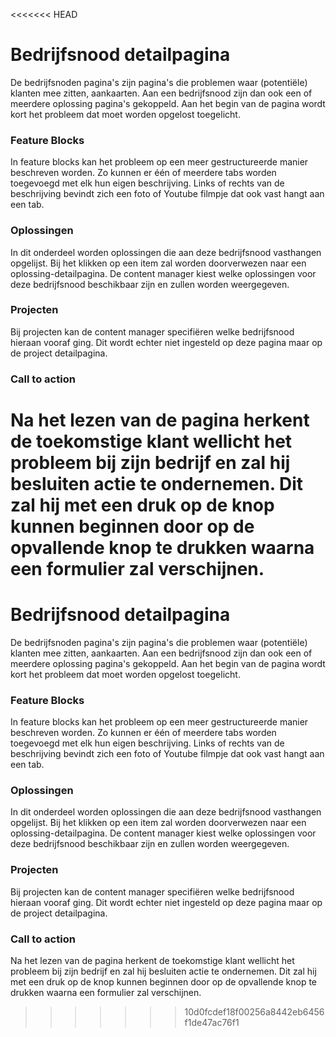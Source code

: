 <<<<<<< HEAD
# Bedrijfsnood detailpagina

De bedrijfsnoden pagina's zijn pagina's die problemen waar \(potentiële\) klanten mee zitten, aankaarten. Aan een bedrijfsnood zijn dan ook een of meerdere oplossing pagina's gekoppeld. Aan het begin van de pagina wordt kort het probleem dat moet worden opgelost toegelicht.

### Feature Blocks

In feature blocks kan het probleem op een meer gestructureerde manier beschreven worden. Zo kunnen er één of meerdere tabs worden toegevoegd met elk hun eigen beschrijving. Links of rechts van de beschrijving bevindt zich een foto of Youtube filmpje dat ook vast hangt aan een tab.

### Oplossingen

In dit onderdeel worden oplossingen die aan deze bedrijfsnood vasthangen opgelijst. Bij het klikken op een item zal worden doorverwezen naar een oplossing-detailpagina. De content manager kiest welke oplossingen voor deze bedrijfsnood beschikbaar zijn en zullen worden weergegeven.

### Projecten

Bij projecten kan de content manager specifiëren welke bedrijfsnood hieraan vooraf ging. Dit wordt echter niet ingesteld op deze pagina maar op de project detailpagina.

### Call to action

Na het lezen van de pagina herkent de toekomstige klant wellicht het probleem bij zijn bedrijf en zal hij besluiten actie te ondernemen. Dit zal hij met een druk op de knop kunnen beginnen door op de opvallende knop te drukken waarna een formulier zal verschijnen.
=======
# Bedrijfsnood detailpagina

De bedrijfsnoden pagina's zijn pagina's die problemen waar \(potentiële\) klanten mee zitten, aankaarten. Aan een bedrijfsnood zijn dan ook een of meerdere oplossing pagina's gekoppeld. Aan het begin van de pagina wordt kort het probleem dat moet worden opgelost toegelicht.

### Feature Blocks

In feature blocks kan het probleem op een meer gestructureerde manier beschreven worden. Zo kunnen er één of meerdere tabs worden toegevoegd met elk hun eigen beschrijving. Links of rechts van de beschrijving bevindt zich een foto of Youtube filmpje dat ook vast hangt aan een tab.

### Oplossingen

In dit onderdeel worden oplossingen die aan deze bedrijfsnood vasthangen opgelijst. Bij het klikken op een item zal worden doorverwezen naar een oplossing-detailpagina. De content manager kiest welke oplossingen voor deze bedrijfsnood beschikbaar zijn en zullen worden weergegeven.

### Projecten

Bij projecten kan de content manager specifiëren welke bedrijfsnood hieraan vooraf ging. Dit wordt echter niet ingesteld op deze pagina maar op de project detailpagina.

### Call to action

Na het lezen van de pagina herkent de toekomstige klant wellicht het probleem bij zijn bedrijf en zal hij besluiten actie te ondernemen. Dit zal hij met een druk op de knop kunnen beginnen door op de opvallende knop te drukken waarna een formulier zal verschijnen.

>>>>>>> 10d0fcdef18f00256a8442eb6456f1de47ac76f1
